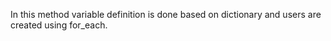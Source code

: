 In this method variable definition is done based on dictionary and users are created using for_each.
